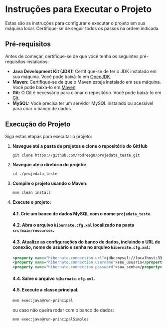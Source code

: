 # Instruções para Executar o Projeto

Estas são as instruções para configurar e executar o projeto em sua máquina local. Certifique-se de seguir todos os passos na ordem indicada.

## Pré-requisitos

Antes de começar, certifique-se de que você tenha os seguintes pré-requisitos instalados:

- **Java Development Kit (JDK):** Certifique-se de ter o JDK instalado em sua máquina. Você pode baixá-lo em [OpenJDK](https://adoptopenjdk.net/).
- **Maven:** Certifique-se de que o Maven esteja instalado em sua máquina. Você pode baixá-lo em [Maven](https://maven.apache.org/download.cgi).
- **Git:** O Git é necessário para clonar o repositório. Você pode baixá-lo em [Git](https://git-scm.com/downloads).
- **MySQL:** Você precisa ter um servidor MySQL instalado ou acessível para criar o banco de dados.



## Execução do Projeto

Siga estas etapas para executar o projeto:

1. **Navegue até a pasta de projetos e clone o repositório do GitHub**

   ```bash
   git clone https://github.com/rodreeg0/projedata_teste.git


2. **Navegue até o diretório do projeto:**

   ```bash
   cd ./projedata_teste


3. **Compile o projeto usando o Maven:**

   ```bash
   mvn clean install

4. **Execute o projeto:**

   #### 4.1. Crie um banco de dados MySQL com o nome `projedata_teste`.

   #### 4.2. Abra o arquivo `hibernate.cfg.xml` localizado na pasta `src/main/resources`.

   #### 4.3. Atualize as configurações do banco de dados, incluindo o URL de conexão, nome de usuário e senha no arquivo `hibernate.cfg.xml`:

      ```xml
      <property name="hibernate.connection.url">jdbc:mysql://localhost:3306/projedata_teste</property>
      <property name="hibernate.connection.username">seu_usuario</property>
      <property name="hibernate.connection.password">sua_senha</property>
      ```
   #### 4.4. Salve o arquivo `hibernate.cfg.xml`.

   #### 4.5. Execute a classe principal.

      ```bash
      mvn exec:java@run-principal
      ```
      ou caso não queira rodar com o banco de dados:
      ```bash
      mvn exec:java@run-principalSimples
      ```


